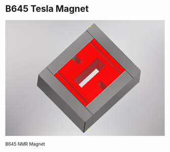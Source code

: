 # B645 Tesla Magnet

<p align="left">
<img src="magnet645.PNG" width="700"/>
</p>
<p align="left">
B645 NMR Magnet
</p>
